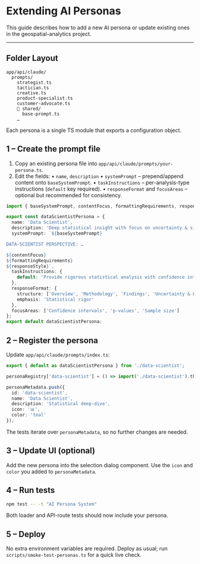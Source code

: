 # Extending AI Personas

This guide describes how to add a new AI persona or update existing ones in the geospatial-analytics project.

---

## Folder Layout
```
app/api/claude/
  prompts/
    strategist.ts
    tactician.ts
    creative.ts
    product-specialist.ts
    customer-advocate.ts
    📂 shared/
      base-prompt.ts
    …
```
Each persona is a single TS module that exports a configuration object.

## 1 – Create the prompt file
1. Copy an existing persona file into `app/api/claude/prompts/your-persona.ts`.
2. Edit the fields:
   • `name`, `description`
   • `systemPrompt` – prepend/append content onto `baseSystemPrompt`.
   • `taskInstructions` – per-analysis-type instructions (`default` key required).
   • `responseFormat` and `focusAreas` – optional but recommended for consistency.

```ts
import { baseSystemPrompt, contentFocus, formattingRequirements, responseStyle } from '../shared/base-prompt';

export const dataScientistPersona = {
  name: 'Data Scientist',
  description: 'Deep statistical insight with focus on uncertainty & significance',
  systemPrompt: `${baseSystemPrompt}

DATA-SCIENTIST PERSPECTIVE: …

${contentFocus}
${formattingRequirements}
${responseStyle}`,
  taskInstructions: {
    default: 'Provide rigorous statistical analysis with confidence intervals and hypothesis testing.'
  },
  responseFormat: {
    structure: ['Overview', 'Methodology', 'Findings', 'Uncertainty & Limitations'],
    emphasis: 'Statistical rigor'
  },
  focusAreas: ['Confidence intervals', 'p-values', 'Sample size']
};
export default dataScientistPersona;
```

## 2 – Register the persona
Update `app/api/claude/prompts/index.ts`:
```ts
export { default as dataScientistPersona } from './data-scientist';

personaRegistry['data-scientist'] = () => import('./data-scientist').then(m => m.default);

personaMetadata.push({
  id: 'data-scientist',
  name: 'Data Scientist',
  description: 'Statistical deep-dive',
  icon: '📊',
  color: 'teal'
});
```
The tests iterate over `personaMetadata`, so no further changes are needed.

## 3 – Update UI (optional)
Add the new persona into the selection dialog component. Use the `icon` and `color` you added to `personaMetadata`.

## 4 – Run tests
```bash
npm test -- -t "AI Persona System"
```
Both loader and API-route tests should now include your persona.

## 5 – Deploy
No extra environment variables are required. Deploy as usual; run `scripts/smoke-test-personas.ts` for a quick live check. 